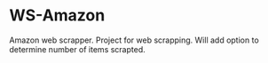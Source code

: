 # WS-Amazon
Amazon web scrapper.
Project for web scrapping. Will add option to determine number of items scrapted.
